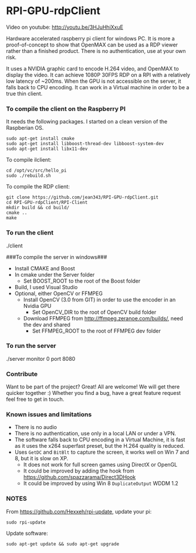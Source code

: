 RPI-GPU-rdpClient
=================

Video on youtube: http://youtu.be/3HJuHhiXxuE

Hardware accelerated raspberry pi client for windows PC.
It is more a proof-of-concept to show that OpenMAX can be used as a RDP viewer rather than a finished product.
There is no authentication, use at your own risk.

It uses a NVIDIA graphic card to encode H.264 video, and OpenMAX to display the video. It can achieve 1080P 30FPS RDP on a RPI with a relatively low latency of ~200ms.
When the GPU is not accessible on the server, it falls back to CPU encoding.
It can work in a Virtual machine in order to be a true thin client.

### To compile the client on the Raspberry PI ###

It needs the following packages. I started on a clean version of the Raspberian OS.

```
sudo apt-get install cmake
sudo apt-get install libboost-thread-dev libboost-system-dev
sudo apt-get install libx11-dev
```

To compile ilclient:
```
cd /opt/vc/src/hello_pi
sudo ./rebuild.sh
```

To compile the RDP client:
```
git clone https://github.com/jean343/RPI-GPU-rdpClient.git
cd RPI-GPU-rdpClient/RPI-Client
mkdir build && cd build/
cmake ..
make
```

### To run the client ###
./client <host> <port>

###To compile the server in windows###
- Install CMAKE and Boost
- In cmake under the Server folder
  - Set BOOST_ROOT to the root of the Boost folder
- Build, I used Visual Studio
- Optional, either OpenCV or FFMPEG
  - Install OpenCV (3.0 from GIT) in order to use the encoder in an Nvidia GPU
    - Set OpenCV_DIR to the root of OpenCV build folder
  - Download FFMPEG from http://ffmpeg.zeranoe.com/builds/, need the dev and shared
    - Set FFMPEG_ROOT to the root of FFMPEG dev folder

### To run the server ###
./server monitor 0 port 8080

### Contribute ###

Want to be part of the project? Great! All are welcome! We will get there quicker together :)
Whether you find a bug, have a great feature request feel free to get in touch.

### Known issues and limitations ###
- There is no audio
- There is no authentication, use only in a local LAN or under a VPN.
- The software falls back to CPU encoding in a Virtual Machine, it is fast as it uses the x264 superfast preset, but the H.264 quality is reduced.
- Uses ```GetDC``` and ```BitBlt``` to capture the screen, it works well on Win 7 and 8, but it is slow on XP.
  - It does not work for full screen games using DirectX or OpenGL
  - It could be improved by adding the hook from https://github.com/spazzarama/Direct3DHook
  - It could be improved by using Win 8 ```DuplicateOutput``` WDDM 1.2

### NOTES ###
From https://github.com/Hexxeh/rpi-update, update your pi:
```
sudo rpi-update
```
Update software:
```
sudo apt-get update && sudo apt-get upgrade
```
